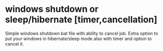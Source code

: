 # windows shutdown or sleep/hibernate [timer,cancellation]

Simple windows shutdown bat file with ability to cancel job.
Extra option to put your windows in hibernate/sleep mode also with timer and option to cancel it.
